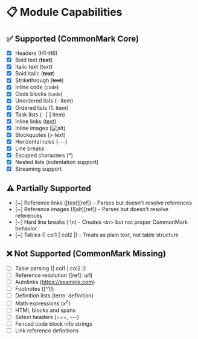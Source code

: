 # 📋 Module Capabilities

## ✅ Supported (CommonMark Core)

- [x] Headers (H1-H6)
- [x] Bold text (**text**)
- [x] Italic text (*text*)
- [x] Bold italic (***text***)
- [x] Strikethrough (~~text~~)
- [x] Inline code (`code`)
- [x] Code blocks (```code```)
- [x] Unordered lists (- item)
- [x] Ordered lists (1. item)
- [x] Task lists (- [ ] item)
- [x] Inline links ([text](url))
- [x] Inline images (![alt](src))
- [x] Blockquotes (> text)
- [x] Horizontal rules (---)
- [x] Line breaks
- [x] Escaped characters (\*)
- [x] Nested lists (indentation support)
- [x] Streaming support

## ⚠️ Partially Supported

- [~] Reference links ([text][ref]) - Parses but doesn't resolve references
- [~] Reference images (![alt][ref]) - Parses but doesn't resolve references
- [~] Hard line breaks (  \n) - Creates `<br>` but not proper CommonMark behavior
- [~] Tables (| col1 | col2 |) - Treats as plain text, not table structure

## ❌ Not Supported (CommonMark Missing)

- [ ] Table parsing (| col1 | col2 |)
- [ ] Reference resolution ([ref]: url)
- [ ] Autolinks (https://example.com)
- [ ] Footnotes ([^1])
- [ ] Definition lists (term: definition)
- [ ] Math expressions ($x^2$)
- [ ] HTML blocks and spans
- [ ] Setext headers (===, ---)
- [ ] Fenced code block info strings
- [ ] Link reference definitions